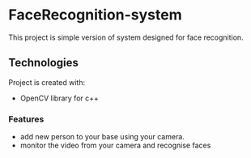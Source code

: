 # FaceRecognition-system
This project is simple version of system designed for face recognition.
## Technologies
Project is created with:
* OpenCV library for c++
### Features
* add new person to your base using your camera.
* monitor the video from your camera and recognise faces